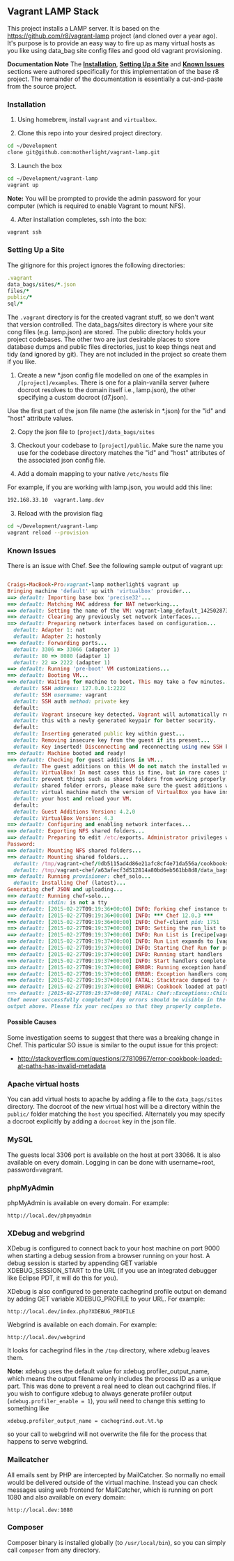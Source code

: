 ## Vagrant LAMP Stack

This project installs a LAMP server.  It is based on the https://github.com/r8/vagrant-lamp project (and cloned over a year ago). It's purpose is to provide an easy way to fire up as many virtual hosts as you like using data_bag site config files and good old vagrant provisioning.

**Documentation Note** The **[Installation](#installation)**, **[Setting Up a Site](#setting-up-a-site)** and **[Known Issues](#known-issues)** sections were authored specifically for this implementation of the base r8 project.  The remainder of the documentation is essentially a cut-and-paste from the source project.

### Installation 

1. Using homebrew, install `vagrant` and `virtualbox`.

2. Clone this repo into your desired project directory.

  ```sh
cd ~/Development
clone git@github.com:motherlight/vagrant-lamp.git
```

3. Launch the box

  ```sh
cd ~/Development/vagrant-lamp
vagrant up
```
  **Note:** You will be prompted to provide the admin password for your computer (which is required to enable Vagrant to mount NFS).

4. After installation completes, ssh into the box:

  ```bash
vagrant ssh
```

### Setting Up a Site

The gitignore for this project ignores the following directories:

  ```rb
.vagrant
data_bags/sites/*.json
files/*
public/*
sql/*
```
The `.vagrant` directory is for the created vagrant stuff, so we don't want that version controlled. The data_bags/sites directory is where your site cong files (e.g. lamp.json) are stored. The public directory holds your project codebases. The other two are just desirable places to store database dumps and public files directories, just to keep things neat and tidy (and ignored by git). They are not included in the project so create them if you like.

1. Create a new *.json config file modelled on one of the examples in `/[project]/examples`. There is one for a plain-vanilla server (where docroot resolves to the domain itself i.e., lamp.json), the other specifying a custom docroot (d7.json). 

  Use the first part of the json file name (the asterisk in *.json) for the "id" and "host" attribute values.

2. Copy the json file to `[project]/data_bags/sites`

3. Checkout your codebase to `[project]/public`. Make sure the name you use for the codebase directory matches the "id" and "host" attributes of the associated json config file.
 
4. Add a domain mapping to your native `/etc/hosts` file

  For example, if you are working with lamp.json, you would add this line:

  ```bash
192.168.33.10  vagrant.lamp.dev
```
3. Reload with the provision flag

  ```bash
cd ~/Development/vagrant-lamp
vagrant reload --provision
```

### Known Issues

There is an issue with Chef.  See the following sample output of vagrant up:

  ```ruby

Craigs-MacBook-Pro:vagrant-lamp motherlight$ vagrant up
Bringing machine 'default' up with 'virtualbox' provider...
==> default: Importing base box 'precise32'...
==> default: Matching MAC address for NAT networking...
==> default: Setting the name of the VM: vagrant-lamp_default_1425028738922_50445
==> default: Clearing any previously set network interfaces...
==> default: Preparing network interfaces based on configuration...
    default: Adapter 1: nat
    default: Adapter 2: hostonly
==> default: Forwarding ports...
    default: 3306 => 33066 (adapter 1)
    default: 80 => 8080 (adapter 1)
    default: 22 => 2222 (adapter 1)
==> default: Running 'pre-boot' VM customizations...
==> default: Booting VM...
==> default: Waiting for machine to boot. This may take a few minutes...
    default: SSH address: 127.0.0.1:2222
    default: SSH username: vagrant
    default: SSH auth method: private key
    default:
    default: Vagrant insecure key detected. Vagrant will automatically replace
    default: this with a newly generated keypair for better security.
    default:
    default: Inserting generated public key within guest...
    default: Removing insecure key from the guest if its present...
    default: Key inserted! Disconnecting and reconnecting using new SSH key...
==> default: Machine booted and ready!
==> default: Checking for guest additions in VM...
    default: The guest additions on this VM do not match the installed version of
    default: VirtualBox! In most cases this is fine, but in rare cases it can
    default: prevent things such as shared folders from working properly. If you see
    default: shared folder errors, please make sure the guest additions within the
    default: virtual machine match the version of VirtualBox you have installed on
    default: your host and reload your VM.
    default:
    default: Guest Additions Version: 4.2.0
    default: VirtualBox Version: 4.3
==> default: Configuring and enabling network interfaces...
==> default: Exporting NFS shared folders...
==> default: Preparing to edit /etc/exports. Administrator privileges will be required...
Password:
==> default: Mounting NFS shared folders...
==> default: Mounting shared folders...
    default: /tmp/vagrant-chef/0db5115ad4d86e21afc8cf4e71da556a/cookbooks => /Users/motherlight/Development/vagrant-lamp/cookbooks
    default: /tmp/vagrant-chef/a63afecf3d512814a80bd6eb561bb8d8/data_bags => /Users/motherlight/Development/vagrant-lamp/data_bags
==> default: Running provisioner: chef_solo...
    default: Installing Chef (latest)...
Generating chef JSON and uploading...
==> default: Running chef-solo...
==> default: stdin: is not a tty
==> default: [2015-02-27T09:19:36+00:00] INFO: Forking chef instance to converge...
==> default: [2015-02-27T09:19:36+00:00] INFO: *** Chef 12.0.3 ***
==> default: [2015-02-27T09:19:36+00:00] INFO: Chef-client pid: 1751
==> default: [2015-02-27T09:19:37+00:00] INFO: Setting the run_list to ["recipe[vagrant_main]", "recipe[vagrant_main::wordpress]", "recipe[vagrant_main::drupal]", "recipe[vagrant_main::nodejs]"] from CLI options
==> default: [2015-02-27T09:19:37+00:00] INFO: Run List is [recipe[vagrant_main], recipe[vagrant_main::wordpress], recipe[vagrant_main::drupal], recipe[vagrant_main::nodejs]]
==> default: [2015-02-27T09:19:37+00:00] INFO: Run List expands to [vagrant_main, vagrant_main::wordpress, vagrant_main::drupal, vagrant_main::nodejs]
==> default: [2015-02-27T09:19:37+00:00] INFO: Starting Chef Run for precise32
==> default: [2015-02-27T09:19:37+00:00] INFO: Running start handlers
==> default: [2015-02-27T09:19:37+00:00] INFO: Start handlers complete.
==> default: [2015-02-27T09:19:37+00:00] ERROR: Running exception handlers
==> default: [2015-02-27T09:19:37+00:00] ERROR: Exception handlers complete
==> default: [2015-02-27T09:19:37+00:00] FATAL: Stacktrace dumped to /var/chef/cache/chef-stacktrace.out
==> default: [2015-02-27T09:19:37+00:00] ERROR: Cookbook loaded at path(s) [/tmp/vagrant-chef/0db5115ad4d86e21afc8cf4e71da556a/cookbooks/drush] has invalid metadata: The `name' attribute is required in cookbook metadata
==> default: [2015-02-27T09:19:37+00:00] FATAL: Chef::Exceptions::ChildConvergeError: Chef run process exited unsuccessfully (exit code 1)
Chef never successfully completed! Any errors should be visible in the
output above. Please fix your recipes so that they properly complete.
```
#### Possible Causes

Some investigation seems to suggest that there was a breaking change in Chef. This particular SO issue is similar to the ouput issue for this project:

* http://stackoverflow.com/questions/27810967/error-cookbook-loaded-at-paths-has-invalid-metadata

### Apache virtual hosts

You can add virtual hosts to apache by adding a file to the `data_bags/sites`
directory. The docroot of the new virtual host will be a directory within the
`public/` folder matching the `host` you specified. Alternately you may specify
a docroot explicitly by adding a `docroot` key in the json file.

### MySQL

The guests local 3306 port is available on the host at port 33066. It is also available on every domain. Logging in can be done with username=root, password=vagrant.

### phpMyAdmin

phpMyAdmin is available on every domain. For example:

    http://local.dev/phpmyadmin

### XDebug and webgrind

XDebug is configured to connect back to your host machine on port 9000 when 
starting a debug session from a browser running on your host. A debug session is 
started by appending GET variable XDEBUG_SESSION_START to the URL (if you use an 
integrated debugger like Eclipse PDT, it will do this for you).

XDebug is also configured to generate cachegrind profile output on demand by 
adding GET variable XDEBUG_PROFILE to your URL. For example:

    http://local.dev/index.php?XDEBUG_PROFILE

Webgrind is available on each domain. For example:

    http://local.dev/webgrind

It looks for cachegrind files in the `/tmp` directory, where xdebug leaves them.

**Note:** xdebug uses the default value for xdebug.profiler_output_name, which 
means the output filename only includes the process ID as a unique part. This 
was done to prevent a real need to clean out cachgrind files. If you wish to 
configure xdebug to always generate profiler output 
(`xdebug.profiler_enable = 1`), you *will* need to change this setting to 
something like
 
    xdebug.profiler_output_name = cachegrind.out.%t.%p
    
so your call to webgrind will not overwrite the file for the process that 
happens to serve webgrind. 

### Mailcatcher

All emails sent by PHP are intercepted by MailCatcher. So normally no email would be delivered outside of the virtual machine. Instead you can check messages using web frontend for MailCatcher, which is running on port 1080 and also available on every domain:

    http://local.dev:1080

### Composer

Composer binary is installed globally (to `/usr/local/bin`), so you can simply call `composer` from any directory.


